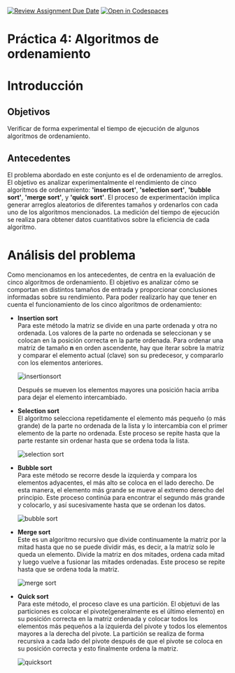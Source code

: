 [![Review Assignment Due Date](https://classroom.github.com/assets/deadline-readme-button-24ddc0f5d75046c5622901739e7c5dd533143b0c8e959d652212380cedb1ea36.svg)](https://classroom.github.com/a/ke8zCzPd)
[![Open in Codespaces](https://classroom.github.com/assets/launch-codespace-7f7980b617ed060a017424585567c406b6ee15c891e84e1186181d67ecf80aa0.svg)](https://classroom.github.com/open-in-codespaces?assignment_repo_id=13588008)
# Práctica 4: Algoritmos de ordenamiento

# Introducción

## Objetivos
Verificar de forma experimental el tiempo de ejecución de algunos algoritmos de ordenamiento. 

## Antecedentes

El problema abordado en este conjunto es el de ordenamiento de arreglos. El objetivo es analizar experimentalmente el rendimiento de cinco algoritmos de ordenamiento: **'insertion sort'**, **'selection sort'**, **'bubble sort'**, **'merge sort'**, y **'quick sort'**. El proceso de experimentación implica generar arreglos aleatorios de diferentes tamaños y ordenarlos con cada uno de los algoritmos mencionados. La medición del tiempo de ejecución se realiza para obtener datos cuantitativos sobre la eficiencia de cada algoritmo. 


# Análisis del problema

Como mencionamos en los antecedentes, de centra en la evaluación de cinco algoritmos de ordenamiento. El objetivo es analizar cómo se comportan en distintos tamaños de entrada y proporcionar conclusiones informadas sobre su rendimiento. 
Para poder realizarlo hay que tener en cuenta el funcionamiento de los cinco algoritmos de ordenamiento: 
- **Insertion sort**  
  Para este método la matriz se divide en una parte ordenada y otra no ordenada. Los valores de la parte no ordenada se seleccionan y se colocan en la posición correcta en la parte ordenada.
  Para ordenar una matriz de tamaño **n** en orden ascendente, hay que iterar sobre la matriz y comparar el elemento actual (clave) son su predecesor, y compararlo con los elementos anteriores.
  
  ![insertionsort](https://github.com/AGN-Teaching/practica-4-algoritmos-de-ordenamiento-absaae/assets/125155934/93640e4c-b551-4661-9972-60f4cf6d42f0)

  Después se mueven los elementos mayores una posición hacia arriba para dejar el elemento intercambiado.

- **Selection sort**  
  El algoritmo selecciona repetidamente el elemento más pequeño (o más grande) de la parte no ordenada de la lista y lo intercambia con el primer elemento de la parte no ordenada. Este proceso se repite hasta que la parte restante sin ordenar hasta que se ordena toda la lista.

  ![selection sort](https://github.com/AGN-Teaching/practica-4-algoritmos-de-ordenamiento-absaae/assets/125155934/20ebe34b-941d-465b-8699-f149aa70554f)

- **Bubble sort**  
  Para este método se recorre desde la izquierda y compara los elementos adyacentes, el más alto se coloca en el lado derecho. De esta manera, el elemento más grande se mueve al extremo derecho del principio. Este proceso continúa para encontrar el segundo más grande y colocarlo, y así sucesivamente hasta que se ordenan los datos.
  
  ![bubble sort](https://github.com/AGN-Teaching/practica-4-algoritmos-de-ordenamiento-absaae/assets/125155934/e3bacb1c-5abb-44bc-ae57-125bd57916d4)

- **Merge sort**  
  Este es un algoritmo recursivo que divide continuamente la matriz por la mitad hasta que no se puede dividir más, es decir, a la matriz solo le queda un elemento. Divide la matriz en dos mitades, ordena cada mitad y luego vuelve a fusionar las mitades ordenadas. Este proceso se repite hasta que se ordena toda la matriz.

  ![merge sort](https://github.com/AGN-Teaching/practica-4-algoritmos-de-ordenamiento-absaae/assets/125155934/42874ae8-dafb-4f49-a101-2084e5e7e306)

- **Quick sort**  
  Para este método, el proceso clave es una partición. El objetuvi de las particiones es colocar el pivote(generalmente es el último elemento) en su posición correcta en la matriz ordenada y colocar todos los elementos más pequeños a la izquierda del pivote y todos los elementos mayores a la derecha del pivote. La partición se realiza de forma recursiva a cada lado del pivote después de que el pivote se coloca en su posición correcta y esto finalmente ordena la matriz.
  
  ![quicksort](https://github.com/AGN-Teaching/practica-4-algoritmos-de-ordenamiento-absaae/assets/125155934/96e9dd07-ce2f-4d4b-9cc8-4eeb82938fc7)



  
